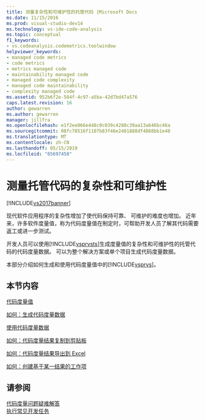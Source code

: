 ```yaml
---
title: 测量复杂性和可维护性的托管代码 |Microsoft Docs
ms.date: 11/15/2016
ms.prod: visual-studio-dev14
ms.technology: vs-ide-code-analysis
ms.topic: conceptual
f1_keywords:
- vs.codeanalysis.codemetrics.toolwindow
helpviewer_keywords:
- managed code metrics
- code metrics
- metrics managed code
- maintainability managed code
- managed code complexity
- managed code maintainability
- complexity managed code
ms.assetid: 952b6f2e-584f-4c97-a5ba-42d7bd47a576
caps.latest.revision: 16
author: gewarren
ms.author: gewarren
manager: jillfra
ms.openlocfilehash: e1f2ee066e448c0c039c4288c39aa13a646bc46a
ms.sourcegitcommit: 08fc78516f1107b83f46e2401888df4868bb1e40
ms.translationtype: MT
ms.contentlocale: zh-CN
ms.lasthandoff: 05/15/2019
ms.locfileid: "65697458"
---
```

# <a name="measuring-complexity-and-maintainability-of-managed-code"></a>测量托管代码的复杂性和可维护性
[!INCLUDE[vs2017banner](../includes/vs2017banner.md)]

现代软件应用程序的复杂性增加了使代码保持可靠、 可维护的难度也增加。 近年来，许多软件度量值，称为代码度量值在制定时，可帮助开发人员了解其代码需要返工或进一步测试。  
  
 开发人员可以使用[!INCLUDE[vsprvsts](../includes/vsprvsts-md.md)]生成度量值的复杂性和可维护性的托管代码的代码度量数据。 可以为整个解决方案或单个项目生成代码度量数据。  
  
 本部分介绍如何生成和使用代码度量值中的[!INCLUDE[vsprvs](../includes/vsprvs-md.md)]。  
  
## <a name="in-this-section"></a>本节内容  
 [代码度量值](../code-quality/code-metrics-values.md)  
  
 [如何：生成代码度量数据](../code-quality/how-to-generate-code-metrics-data.md)  
  
 [使用代码度量数据](../code-quality/working-with-code-metrics-data.md)  
  
 [如何：代码度量结果复制到剪贴板](https://msdn.microsoft.com/bce8fa29-e39c-4855-aab9-8346257657c5)  
  
 [如何：代码度量结果导出到 Excel](https://msdn.microsoft.com/affc08f3-24e5-446d-9076-bf517663e582)  
  
 [如何：创建基于某一结果的工作项](https://msdn.microsoft.com/9016393b-b5a3-4d6b-ab6d-f80bafafc0da)  
  
## <a name="see-also"></a>请参阅  
 [代码度量问题疑难解答](../code-quality/troubleshooting-code-metrics-issues.md)   
 [执行常见开发任务](https://msdn.microsoft.com/4cd9702a-1e21-4f2d-8e86-e1be4bc74f0b)
